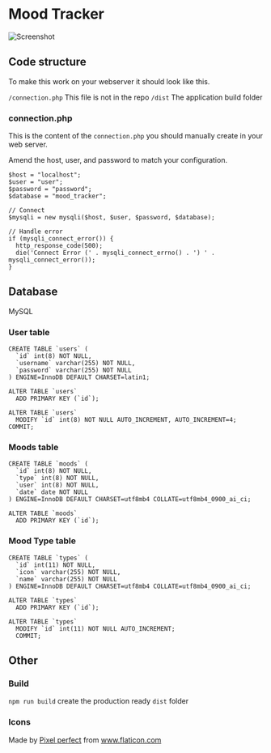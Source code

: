 # Mood Tracker

![Screenshot](https://cldup.com/oHSwdVGpPn.png)

## Code structure

To make this work on your webserver it should look like this.

`/connection.php` This file is not in the repo
`/dist` The application build folder

### connection.php

This is the content of the `connection.php` you should manually create in your web server.

Amend the host, user, and password to match your configuration.

```
$host = "localhost";
$user = "user";
$password = "password";
$database = "mood_tracker";

// Connect
$mysqli = new mysqli($host, $user, $password, $database);

// Handle error
if (mysqli_connect_error()) {
  http_response_code(500);
  die('Connect Error (' . mysqli_connect_errno() . ') ' . mysqli_connect_error());
}
```

## Database

MySQL

### User table

```
CREATE TABLE `users` (
  `id` int(8) NOT NULL,
  `username` varchar(255) NOT NULL,
  `password` varchar(255) NOT NULL
) ENGINE=InnoDB DEFAULT CHARSET=latin1;

ALTER TABLE `users`
  ADD PRIMARY KEY (`id`);

ALTER TABLE `users`
  MODIFY `id` int(8) NOT NULL AUTO_INCREMENT, AUTO_INCREMENT=4;
COMMIT;
```

### Moods table

```
CREATE TABLE `moods` (
  `id` int(8) NOT NULL,
  `type` int(8) NOT NULL,
  `user` int(8) NOT NULL,
  `date` date NOT NULL
) ENGINE=InnoDB DEFAULT CHARSET=utf8mb4 COLLATE=utf8mb4_0900_ai_ci;

ALTER TABLE `moods`
  ADD PRIMARY KEY (`id`);
```

### Mood Type table

```
CREATE TABLE `types` (
  `id` int(11) NOT NULL,
  `icon` varchar(255) NOT NULL,
  `name` varchar(255) NOT NULL
) ENGINE=InnoDB DEFAULT CHARSET=utf8mb4 COLLATE=utf8mb4_0900_ai_ci;

ALTER TABLE `types`
  ADD PRIMARY KEY (`id`);

ALTER TABLE `types`
  MODIFY `id` int(11) NOT NULL AUTO_INCREMENT;
  COMMIT;
```

## Other

### Build

`npm run build` create the production ready `dist` folder

### Icons

Made by <a href="https://www.flaticon.com/authors/pixel-perfect" title="Pixel perfect">Pixel perfect</a> from <a href="https://www.flaticon.com/" title="Flaticon"> www.flaticon.com</a>
